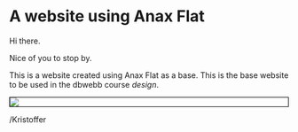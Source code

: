 A website using Anax Flat
===============================

Hi there.

Nice of you to stop by.

This is a website created using Anax Flat as a base. This is the base website to be used in the dbwebb course *design*.

<img src="img/me.png" style="display:block;margin-bottom:5px;border:1px solid black;">

/Kristoffer
